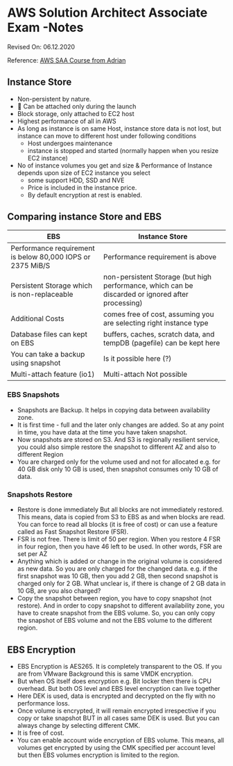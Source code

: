 # AWS Solution Architect Associate Exam -Notes

Revised On: 06.12.2020

Reference: [AWS SAA Course from Adrian](https://learn.cantrill.io/)

## Instance Store

* Non-persistent by nature.
* :magnet: Can be attached only during the launch
* Block storage, only attached to EC2 host
* Highest performance of all in AWS
* As long as instance is on same Host, instance store data is not lost, but instance can move to different host under following conditions
  * Host undergoes maintenance
  * instance is stopped and started (normally happen when you resize EC2 instance)
* No of instance volumes you get and size & Performance of Instance depends upon size of EC2 instance you select
  * some support HDD, SSD and NVE
  * Price is included in the instance price.
  * By default encryption at rest is enabled.

## Comparing instance Store and EBS

EBS | Instance Store
--- | --------------
Performance requirement is below 80,000 IOPS or 2375 MiB/S | Performance requirement is above
Persistent Storage which is non-replaceable | non-persistent Storage (but high performance, which can be discarded or ignored after processing)
Additional Costs | comes free of cost, assuming you are selecting right instance type
Database files can kept on EBS | buffers, caches, scratch data, and tempDB (pagefile) can be kept here
You can take a backup using snapshot | Is it possible here (?)
Multi-attach feature (io1) | Multi-attach Not possible

### EBS Snapshots

* Snapshots are Backup. It helps in copying data between availability zone.
* It is first time - full and the later only changes are added. So at any point in time, you have data at the time you have taken snapshot.
* Now snapshots are stored on S3. And S3 is regionally resilient service, you could also simple restore the snapshot to different AZ and also to different Region
* You are charged only for the volume used and not for allocated e.g. for 40 GB disk only 10 GB is used, then snapshot consumes only 10 GB of data.

### Snapshots Restore

* Restore is done immediately But all blocks are not immediately restored. This means, data is copied from S3 to EBS as and when blocks are read. You can force to read all blocks (it is free of cost) or can use a feature called as Fast Snapshot Restore (FSR).
* FSR is not free. There is limit of 50 per region. When you restore 4 FSR in four region, then you have 46 left to be used. In other words, FSR are set per AZ
* Anything which is added or change in the original volume is considered as new data. So you are only charged for the changed data. e.g. if the first snapshot was 10 GB, then you add 2 GB, then second snapshot is charged only for 2 GB. What unclear is, if there is change of 2 GB data in 10 GB, are you also charged?
* Copy the snapshot between region, you have to copy snapshot (not restore). And in order to copy snapshot to different availability zone, you have to create snapshot from the EBS volume. So, you can only copy the snapshot of EBS volume and not the EBS volume to the different region.

## EBS Encryption

* EBS Encryption is AES265. It is completely transparent to the OS. If you are from VMware Background this is same VMDK encryption.
* But when OS itself does encryption e.g. Bit locker then there is CPU overhead. But both OS level and EBS level encryption can live together
* Here DEK is used, data is encrypted and decrypted on the fly with no performance loss.
* Once volume is encrypted, it will remain encrypted irrespective if you copy or take snapshot BUT in all cases same DEK is used. But you can always change by selecting different CMK.
* It is free of cost. 
* You can enable account wide encryption of EBS volume. This means, all volumes get encrypted by using the CMK specified per account level but then EBS volumes encryption is limited to the region.

